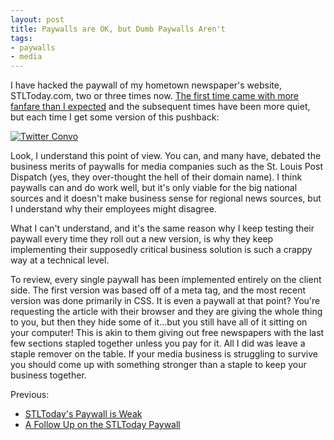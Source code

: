 ```yaml
---
layout: post
title: Paywalls are OK, but Dumb Paywalls Aren't
tags:
- paywalls
- media
---
```


I have hacked the paywall of my hometown newspaper's website, STLToday.com, two or three times now. [The first time came with more fanfare than I expected](https://www.riverfronttimes.com/newsblog/2014/04/29/this-guy-hacked-the-st-louis-post-dispatch-paywall-in-ten-minutes-and-you-can-too) and the subsequent times have been more quiet, but each time I get some version of this pushback:

[![Twitter Convo](/public/images/20191103-twitter-convo.jpg)](https://twitter.com/PDBeth/status/1178503405574266880)

Look, I understand this point of view. You can, and many have, debated the business merits of paywalls for media companies such as the St. Louis Post Dispatch (yes, they over-thought the hell of their domain name). I think paywalls can and do work well, but it's only viable for the big national sources and it doesn't make business sense for regional news sources, but I understand why their employees might disagree.

What I can't understand, and it's the same reason why I keep testing their paywall every time they roll out a new version, is why they keep implementing their supposedly critical business solution is such a crappy way at a technical level.

To review, every single paywall has been implemented entirely on the client side. The first version was based off of a meta tag, and the most recent version was done primarily in CSS. It is even a paywall at that point? You're requesting the article with their browser and they are giving the whole thing to you, but then they hide some of it...but you still have all of it sitting on your computer! This is akin to them giving out free newspapers with the last few sections stapled together unless you pay for it. All I did was leave a staple remover on the table. If your media business is struggling to survive you should come up with something stronger than a staple to keep your business together.

Previous:

* [STLToday's Paywall is Weak](https://thatmikeflynn.com/2014/04/28/stltoday-paywall-is-weak/)
* [A Follow Up on the STLToday Paywall](https://thatmikeflynn.com/2014/04/29/follow-up-on-stltoday-paywall/)